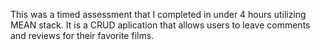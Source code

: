 This was a timed assessment that I completed in under 4 hours utilizing MEAN stack. It is a CRUD aplication that allows users to leave comments and reviews for their favorite films.
